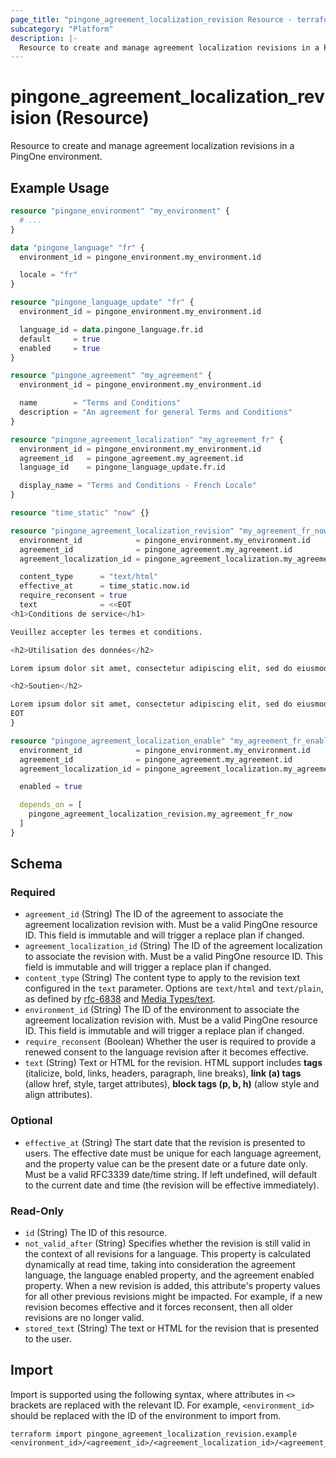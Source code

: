 ```yaml
---
page_title: "pingone_agreement_localization_revision Resource - terraform-provider-pingone"
subcategory: "Platform"
description: |-
  Resource to create and manage agreement localization revisions in a PingOne environment.
---
```


# pingone_agreement_localization_revision (Resource)

Resource to create and manage agreement localization revisions in a PingOne environment.

## Example Usage

```terraform
resource "pingone_environment" "my_environment" {
  # ...
}

data "pingone_language" "fr" {
  environment_id = pingone_environment.my_environment.id

  locale = "fr"
}

resource "pingone_language_update" "fr" {
  environment_id = pingone_environment.my_environment.id

  language_id = data.pingone_language.fr.id
  default     = true
  enabled     = true
}

resource "pingone_agreement" "my_agreement" {
  environment_id = pingone_environment.my_environment.id

  name        = "Terms and Conditions"
  description = "An agreement for general Terms and Conditions"
}

resource "pingone_agreement_localization" "my_agreement_fr" {
  environment_id = pingone_environment.my_environment.id
  agreement_id   = pingone_agreement.my_agreement.id
  language_id    = pingone_language_update.fr.id

  display_name = "Terms and Conditions - French Locale"
}

resource "time_static" "now" {}

resource "pingone_agreement_localization_revision" "my_agreement_fr_now" {
  environment_id            = pingone_environment.my_environment.id
  agreement_id              = pingone_agreement.my_agreement.id
  agreement_localization_id = pingone_agreement_localization.my_agreement_fr.id

  content_type      = "text/html"
  effective_at      = time_static.now.id
  require_reconsent = true
  text              = <<EOT
<h1>Conditions de service</h1>

Veuillez accepter les termes et conditions.

<h2>Utilisation des données</h2>

Lorem ipsum dolor sit amet, consectetur adipiscing elit, sed do eiusmod tempor incididunt ut labore et dolore magna aliqua. Ut enim ad minim veniam, quis nostrud exercitation ullamco laboris nisi ut aliquip ex ea commodo consequat. Duis aute irure dolor in reprehenderit in voluptate velit esse cillum dolore eu fugiat nulla pariatur. Excepteur sint occaecat cupidatat non proident, sunt in culpa qui officia deserunt mollit anim id est laborum.

<h2>Soutien</h2>

Lorem ipsum dolor sit amet, consectetur adipiscing elit, sed do eiusmod tempor incididunt ut labore et dolore magna aliqua. Ut enim ad minim veniam, quis nostrud exercitation ullamco laboris nisi ut aliquip ex ea commodo consequat. Duis aute irure dolor in reprehenderit in voluptate velit esse cillum dolore eu fugiat nulla pariatur. Excepteur sint occaecat cupidatat non proident, sunt in culpa qui officia deserunt mollit anim id est laborum.
EOT
}

resource "pingone_agreement_localization_enable" "my_agreement_fr_enable" {
  environment_id            = pingone_environment.my_environment.id
  agreement_id              = pingone_agreement.my_agreement.id
  agreement_localization_id = pingone_agreement_localization.my_agreement_fr.id

  enabled = true

  depends_on = [
    pingone_agreement_localization_revision.my_agreement_fr_now
  ]
}
```

<!-- schema generated by tfplugindocs -->
## Schema

### Required

- `agreement_id` (String) The ID of the agreement to associate the agreement localization revision with.  Must be a valid PingOne resource ID.  This field is immutable and will trigger a replace plan if changed.
- `agreement_localization_id` (String) The ID of the agreement localization to associate the revision with.  Must be a valid PingOne resource ID.  This field is immutable and will trigger a replace plan if changed.
- `content_type` (String) The content type to apply to the revision text configured in the `text` parameter. Options are `text/html` and `text/plain`, as defined by [rfc-6838](https://datatracker.ietf.org/doc/html/rfc6838#section-4.2.1) and [Media Types/text](https://www.iana.org/assignments/media-types/media-types.xhtml#text).
- `environment_id` (String) The ID of the environment to associate the agreement localization revision with.  Must be a valid PingOne resource ID.  This field is immutable and will trigger a replace plan if changed.
- `require_reconsent` (Boolean) Whether the user is required to provide a renewed consent to the language revision after it becomes effective.
- `text` (String) Text or HTML for the revision. HTML support includes **tags** (italicize, bold, links, headers, paragraph, line breaks), **link (a) tags** (allow href, style, target attributes), **block tags (p, b, h)** (allow style and align attributes).

### Optional

- `effective_at` (String) The start date that the revision is presented to users.  The effective date must be unique for each language agreement, and the property value can be the present date or a future date only.  Must be a valid RFC3339 date/time string.  If left undefined, will default to the current date and time (the revision will be effective immediately).

### Read-Only

- `id` (String) The ID of this resource.
- `not_valid_after` (String) Specifies whether the revision is still valid in the context of all revisions for a language. This property is calculated dynamically at read time, taking into consideration the agreement language, the language enabled property, and the agreement enabled property. When a new revision is added, this attribute's property values for all other previous revisions might be impacted. For example, if a new revision becomes effective and it forces reconsent, then all older revisions are no longer valid.
- `stored_text` (String) The text or HTML for the revision that is presented to the user.

## Import

Import is supported using the following syntax, where attributes in `<>` brackets are replaced with the relevant ID.  For example, `<environment_id>` should be replaced with the ID of the environment to import from.

```shell
terraform import pingone_agreement_localization_revision.example <environment_id>/<agreement_id>/<agreement_localization_id>/<agreement_localization_revision_id>
```

